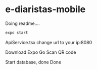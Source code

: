 # e-diaristas-mobile

Doing readme....


```bash
expo start
```

ApiService.tsx change url to your ip:8080

Download Expo Go
Scan QR code

Start database, done
Done
